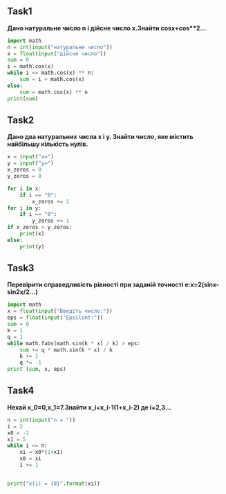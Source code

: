 ## Task1
__Дано натуральне число n і дійсне число x.Знайти cosx+cos**2...__
```py
import math
n = int(input("натуральне число"))
x = float(input("дійсне число"))
sum = 0
i = math.cos(x)
while i <= math.cos(x) ** n:
    sum = i + math.cos(x)
else:
    sum = math.cos(x) ** n
print(sum)
```
## Task2
__Дано два натуральних числа x і y. Знайти число, яке містить найбільшу кількість нулів.__
```py
x = input("x=")
y = input("y=")
x_zeros = 0
y_zeros = 0

for i in x:
    if i == "0":
        x_zeros += 1
for i in y:
    if i == "0":
        y_zeros += 1
if x_zeros > y_zeros:
    print(x)
else:
    print(y)
```
## Task3
__Перевірити справедливість рівності при заданій точності e:x=2(sinx-sin2x/2...)__
```py
import math
x = float(input("Введіть число:"))
eps = float(input("Epsilont:"))
sum = 0
k = 1
q = 1
while math.fabs(math.sin(k * x) / k) > eps:
    sum += q * math.sin(k * x) / k
    k += 1
    q *= -1
print (sum, x, eps)
```
## Task4
__Нехай x_0=0,x_1=7.Знайти x_i=x_i-1(1+x_i-2) де і=2,3...__
```py 
n = int(input("n = "))
i = 2
x0 = -1
x1 = 5
while i <= n:
    xi = x0*(1+x1)
    x0 = xi
    i += 1


print("x(i) = {0}".format(xi))
```

